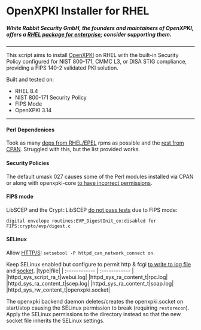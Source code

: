 # OpenXPKI Installer for RHEL
##### White Rabbit Security GmbH, the founders and maintainers of OpenXPKI, offers a [RHEL package for enterprise](https://www.whiterabbitsecurity.com/produkte/openxpki/); consider supporting them.
------------
This script aims to install [OpenXPKI](https://github.com/openxpki/openxpki "OpenXPKI") on RHEL with the built-in Security Policy configured for NIST 800-171, CMMC L3, or DISA STIG compliance, providing a FIPS 140-2 validated PKI solution.

Built and tested on:
- RHEL 8.4
- NIST 800-171 Security Policy
- FIPS Mode
- OpenXPKI 3.14
------------


#### Perl Dependenices
Took as many [deps from RHEL/EPEL](01_rhel_perl-deps.sh) rpms as possible and the [rest from CPAN](02_cpan_perl-deps.sh). Struggled with this, but the list provided works.
  

#### Security Policies
The default umask 027 causes some of the Perl modules installed via CPAN or along with openxpki-core [to have incorrect permissions](03_openxpki-core.sh#L57).


#### FIPS mode
LibSCEP and the Crypt::LibSCEP [do not pass tests](10_libscep.sh) due to FIPS mode:

`digital envelope routines:EVP_DigestInit_ex:disabled for FIPS:crypto/evp/digest.c`


#### SELinux
Allow [HTTP/S](00_prep_system.sh#L78): `setsebool -P httpd_can_network_connect on`.

Keep SELinux enabled but configure to permit http & fcgi [to write to log file](08_logging.sh#L44) and [socket](03_openxpki-core.sh#L94).
|type|file|
| :------------ | :------------ |
|httpd_sys_script_ra_t|webui.log|
|httpd_sys_ra_content_t|rpc.log|
|httpd_sys_ra_content_t|scep.log|
|httpd_sys_ra_content_t|soap.log|
|httpd_sys_rw_content_t|openxpki.socket|

The openxpki backend daemon deletes/creates the openxpki.socket on start/stop causing the SELinux permission to break (requiring `restorecon`). Apply the SELinux permissions to the directory instead so that the new socket file inherits the SELinux settings.
